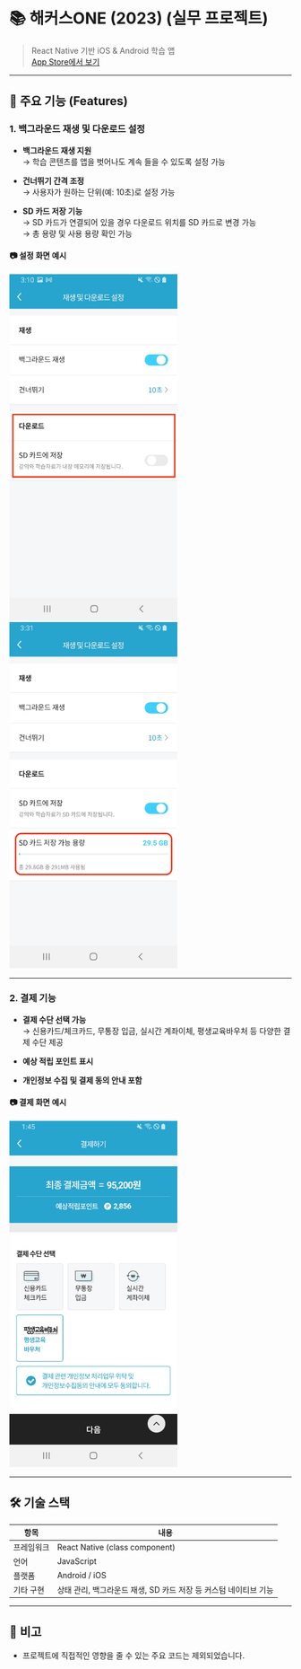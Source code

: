 # 📚 해커스ONE (2023) (실무 프로젝트)

> React Native 기반 iOS & Android 학습 앱  
> [App Store에서 보기](https://apps.apple.com/kr/app/%ED%95%B4%EC%BB%A4%EC%8A%A4-one-%EC%8A%A4%EB%A7%88%ED%8A%B8-%ED%81%B4%EB%9E%98%EC%8A%A4/id1538534916)

---

## 📌 주요 기능 (Features)

### 1. 백그라운드 재생 및 다운로드 설정

- **백그라운드 재생 지원**  
  → 학습 콘텐츠를 앱을 벗어나도 계속 들을 수 있도록 설정 가능

- **건너뛰기 간격 조정**  
  → 사용자가 원하는 단위(예: 10초)로 설정 가능

- **SD 카드 저장 기능**  
  → SD 카드가 연결되어 있을 경우 다운로드 위치를 SD 카드로 변경 가능  
  → 총 용량 및 사용 용량 확인 가능

#### 📷 설정 화면 예시

<img src="assets/img/download-toggle.jpg" width="300px" />
<img src="assets/img/download.jpg" width="300px" />

---

### 2. 결제 기능

- **결제 수단 선택 가능**  
  → 신용카드/체크카드, 무통장 입금, 실시간 계좌이체, 평생교육바우처 등 다양한 결제 수단 제공

- **예상 적립 포인트 표시**

- **개인정보 수집 및 결제 동의 안내 포함**

#### 📷 결제 화면 예시

<img src="assets/img/voucher.jpg" width="300px" />

---

## 🛠️ 기술 스택

| 항목       | 내용                                                             |
| ---------- | ---------------------------------------------------------------- |
| 프레임워크 | React Native (class component)                                                    |
| 언어       | JavaScript                                                       |
| 플랫폼     | Android / iOS                                                    |
| 기타 구현  | 상태 관리, 백그라운드 재생, SD 카드 저장 등 커스텀 네이티브 기능 |

---

## 📝 비고

- 프로젝트에 직접적인 영향을 줄 수 있는 주요 코드는 제외되었습니다.

